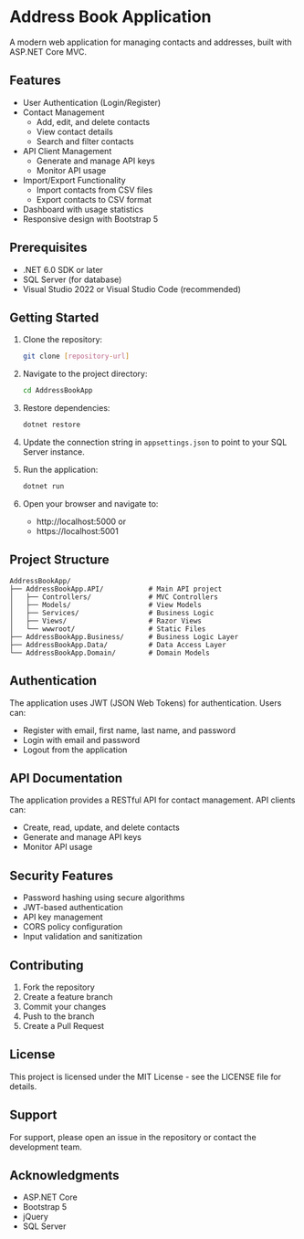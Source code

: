 # Address Book Application

A modern web application for managing contacts and addresses, built with ASP.NET Core MVC.

## Features

- User Authentication (Login/Register)
- Contact Management
  - Add, edit, and delete contacts
  - View contact details
  - Search and filter contacts
- API Client Management
  - Generate and manage API keys
  - Monitor API usage
- Import/Export Functionality
  - Import contacts from CSV files
  - Export contacts to CSV format
- Dashboard with usage statistics
- Responsive design with Bootstrap 5

## Prerequisites

- .NET 6.0 SDK or later
- SQL Server (for database)
- Visual Studio 2022 or Visual Studio Code (recommended)

## Getting Started

1. Clone the repository:
   ```bash
   git clone [repository-url]
   ```

2. Navigate to the project directory:
   ```bash
   cd AddressBookApp
   ```

3. Restore dependencies:
   ```bash
   dotnet restore
   ```

4. Update the connection string in `appsettings.json` to point to your SQL Server instance.

5. Run the application:
   ```bash
   dotnet run
   ```

6. Open your browser and navigate to:
   - http://localhost:5000 or
   - https://localhost:5001

## Project Structure

```
AddressBookApp/
├── AddressBookApp.API/           # Main API project
│   ├── Controllers/              # MVC Controllers
│   ├── Models/                   # View Models
│   ├── Services/                 # Business Logic
│   ├── Views/                    # Razor Views
│   └── wwwroot/                  # Static Files
├── AddressBookApp.Business/      # Business Logic Layer
├── AddressBookApp.Data/          # Data Access Layer
└── AddressBookApp.Domain/        # Domain Models
```

## Authentication

The application uses JWT (JSON Web Tokens) for authentication. Users can:
- Register with email, first name, last name, and password
- Login with email and password
- Logout from the application

## API Documentation

The application provides a RESTful API for contact management. API clients can:
- Create, read, update, and delete contacts
- Generate and manage API keys
- Monitor API usage

## Security Features

- Password hashing using secure algorithms
- JWT-based authentication
- API key management
- CORS policy configuration
- Input validation and sanitization

## Contributing

1. Fork the repository
2. Create a feature branch
3. Commit your changes
4. Push to the branch
5. Create a Pull Request

## License

This project is licensed under the MIT License - see the LICENSE file for details.

## Support

For support, please open an issue in the repository or contact the development team.

## Acknowledgments

- ASP.NET Core
- Bootstrap 5
- jQuery
- SQL Server

